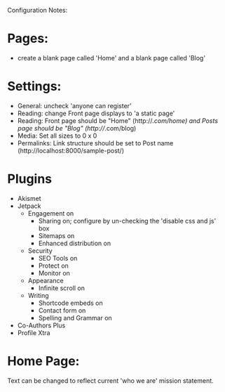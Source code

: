 Configuration Notes:

# Pages:

- create a blank page called 'Home' and a blank page called 'Blog'

# Settings: 

- General: uncheck 'anyone can register'
- Reading: change Front page displays to 'a static page'
- Reading: Front page should be "Home" (http://*.com/home) and Posts page should be "Blog" (http://*.com/blog)
- Media: Set all sizes to 0 x 0
- Permalinks: Link structure should be set to Post name (http://localhost:8000/sample-post/)

# Plugins

- Akismet
- Jetpack
  - Engagement on
    - Sharing on; configure by un-checking the 'disable css and js' box
    - Sitemaps on
    - Enhanced distribution on
  - Security
    - SEO Tools on
    - Protect on
    - Monitor on
  - Appearance
    - Infinite scroll on
  - Writing
    - Shortcode embeds on
    - Contact form on
    - Spelling and Grammar on
-   Co-Authors Plus
- Profile Xtra


# Home Page:

Text can be changed to reflect current 'who we are' mission statement.